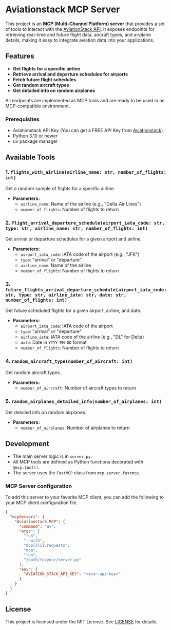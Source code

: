 # Aviationstack MCP Server

This project is an **MCP (Multi-Channel Platform) server** that provides a set of tools to interact with the [AviationStack API](https://aviationstack.com/). It exposes endpoints for retrieving real-time and future flight data, aircraft types, and airplane details, making it easy to integrate aviation data into your applications.

## Features

- **Get flights for a specific airline**
- **Retrieve arrival and departure schedules for airports**
- **Fetch future flight schedules**
- **Get random aircraft types**
- **Get detailed info on random airplanes**

All endpoints are implemented as MCP tools and are ready to be used in an MCP-compatible environment.

### Prerequisites

- Aviationstack API Key (You can get a FREE API Key from [Aviationstack](https://aviationstack.com/signup/free))
- Python 3.10 or newer
- uv package manager 

## Available Tools

### 1. `flights_with_airline(airline_name: str, number_of_flights: int)`

Get a random sample of flights for a specific airline.

- **Parameters:**
  - `airline_name`: Name of the airline (e.g., "Delta Air Lines")
  - `number_of_flights`: Number of flights to return

### 2. `flight_arrival_departure_schedule(airport_iata_code: str, type: str, airline_name: str, number_of_flights: int)`

Get arrival or departure schedules for a given airport and airline.

- **Parameters:**
  - `airport_iata_code`: IATA code of the airport (e.g., "JFK")
  - `type`: "arrival" or "departure"
  - `airline_name`: Name of the airline
  - `number_of_flights`: Number of flights to return

### 3. `future_flights_arrival_departure_schedule(airport_iata_code: str, type: str, airline_iata: str, date: str, number_of_flights: int)`

Get future scheduled flights for a given airport, airline, and date.

- **Parameters:**
  - `airport_iata_code`: IATA code of the airport
  - `type`: "arrival" or "departure"
  - `airline_iata`: IATA code of the airline (e.g., "DL" for Delta)
  - `date`: Date in `YYYY-MM-DD` format
  - `number_of_flights`: Number of flights to return

### 4. `random_aircraft_type(number_of_aircraft: int)`

Get random aircraft types.

- **Parameters:**
  - `number_of_aircraft`: Number of aircraft types to return

### 5. `random_airplanes_detailed_info(number_of_airplanes: int)`

Get detailed info on random airplanes.

- **Parameters:**
  - `number_of_airplanes`: Number of airplanes to return


## Development

- The main server logic is in `server.py`.
- All MCP tools are defined as Python functions decorated with `@mcp.tool()`.
- The server uses the `FastMCP` class from `mcp.server.fastmcp`.

### MCP Server configuration

To add this server to your favorite MCP client, you can add the following to your MCP client configuration file.

```json
{
  "mcpServers": {
    "Aviationstack MCP": {
      "command": "uv",
      "args": [
        "run",
        "--with",
        "mcp[cli],requests",
        "mcp",
        "run",
        "/path/to/your/server.py"
      ],
      "env": {
        "AVIATION_STACK_API_KEY": "<your-api-key>"
      }
    }
  }
}
```

## License

This project is licensed under the MIT License. See [LICENSE](LICENSE) for details.